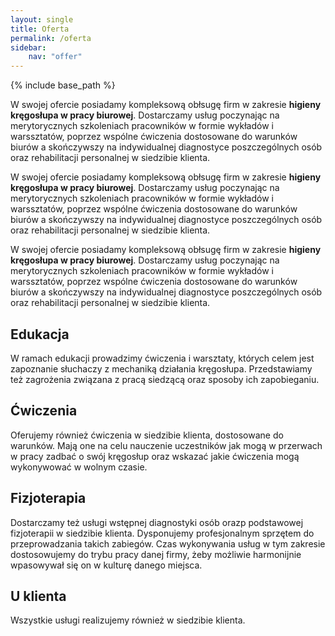 ```yaml
---
layout: single
title: Oferta
permalink: /oferta
sidebar:
    nav: "offer"
---
```


{% include base_path %}

W swojej ofercie posiadamy kompleksową obłsugę firm w zakresie **higieny kręgosłupa w pracy biurowej**. Dostarczamy usług poczynając na merytorycznych szkoleniach pracowników w formie wykładów i warssztatów, poprzez wspólne ćwiczenia dostosowane do warunków biurów a skończywszy na indywidualnej diagnostyce poszczególnych osób oraz rehabilitacji personalnej w siedzibie klienta.

W swojej ofercie posiadamy kompleksową obłsugę firm w zakresie **higieny kręgosłupa w pracy biurowej**. Dostarczamy usług poczynając na merytorycznych szkoleniach pracowników w formie wykładów i warssztatów, poprzez wspólne ćwiczenia dostosowane do warunków biurów a skończywszy na indywidualnej diagnostyce poszczególnych osób oraz rehabilitacji personalnej w siedzibie klienta.

W swojej ofercie posiadamy kompleksową obłsugę firm w zakresie **higieny kręgosłupa w pracy biurowej**. Dostarczamy usług poczynając na merytorycznych szkoleniach pracowników w formie wykładów i warssztatów, poprzez wspólne ćwiczenia dostosowane do warunków biurów a skończywszy na indywidualnej diagnostyce poszczególnych osób oraz rehabilitacji personalnej w siedzibie klienta.

<a name="edukacja"></a>

## Edukacja

W ramach edukacji prowadzimy ćwiczenia i warsztaty, których celem jest zapoznanie słuchaczy z mechaniką działania kręgosłupa. Przedstawiamy też zagrożenia związana z pracą siedzącą oraz sposoby ich zapobieganiu.


<a name="cwiczenia"></a>

## Ćwiczenia

Oferujemy również ćwiczenia w siedzibie klienta, dostosowane do warunków. Mają one na celu nauczenie uczestników jak mogą w przerwach w pracy zadbać o swój kręgosłup oraz wskazać jakie ćwiczenia mogą wykonywować w wolnym czasie.


<a name="fizjoterapia"></a>

## Fizjoterapia

Dostarczamy też usługi wstępnej diagnostyki osób orazp podstawowej fizjoterapii w siedzibie klienta. Dysponujemy profesjonalnym sprzętem do przeprowadzania takich zabiegów. Czas wykonywania usług w tym zakresie dostosowujemy do trybu pracy danej firmy, żeby możliwie harmonijnie wpasowywał się on w kulturę danego miejsca.


<a name="uklienta"></a>

## U klienta

Wszystkie usługi realizujemy również w siedzibie klienta.
